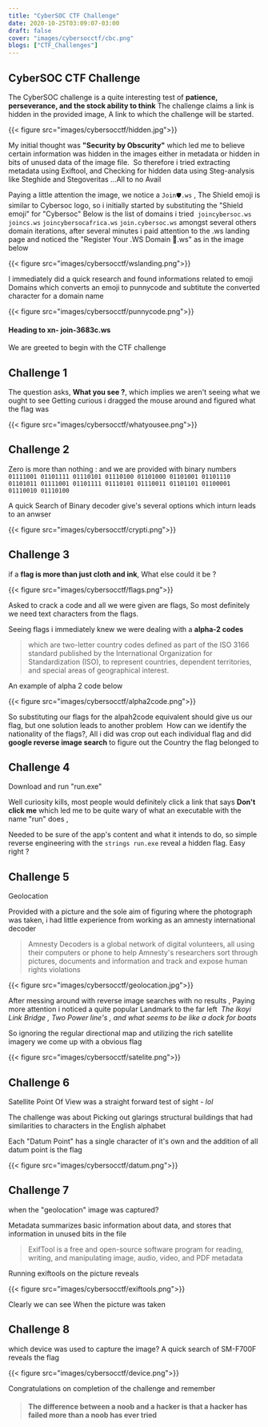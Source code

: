 ```yaml
---
title: "CyberSOC CTF Challenge"
date: 2020-10-25T03:09:07-03:00
draft: false
cover: "images/cybersocctf/cbc.png"
blogs: ["CTF_Challenges"]
---
```



## CyberSOC CTF Challenge 


The CyberSOC challenge is a quite interesting test of **patience, perseverance, and the stock ability to think**
The challenge claims a link is hidden in the provided image, A link to which the challenge will be started.

{{< figure src="images/cybersocctf/hidden.jpg">}}


My initial thought was **"Security by Obscurity"** which led me to believe certain information was hidden in the images either in metadata or hidden in bits of unused data of the image file. 
So therefore i tried extracting metadata using Exiftool, and Checking for hidden data using Steg-analysis like Steghide and Stegoveritas …All to no Avail 

Paying a little attention the image, we notice a `Join🛡️.ws` , The Shield emoji is similar to Cybersoc logo, so i initially started by substituting the "Shield emoji" for "Cybersoc"
Below is the list of domains i tried 
`joincybersoc.ws` `joincs.ws` `joincybersocafrica.ws` `join.cybersoc.ws`
amongst several others domain iterations,
after several minutes i paid attention to the .ws landing page and noticed the "Register Your .WS Domain 🙂.ws" as in the image below

{{< figure src="images/cybersocctf/wslanding.png">}}

I immediately did a quick research and found informations related to emoji Domains
which converts an emoji to punnycode and subtitute the converted character for a domain name

{{< figure src="images/cybersocctf/punnycode.png">}}

#### Heading to xn- join-3683c.ws
We are greeted to begin  with the CTF challenge


## Challenge 1
The question asks, **What you see ?**, which implies we aren't seeing what we ought to see
Getting curious i dragged the mouse around and figured what the flag was

{{< figure src="images/cybersocctf/whatyousee.png">}}

## Challenge 2

Zero is more than nothing : and we are provided with binary numbers
 
`01111001 01101111 01110101 01110100 01101000 01101001 01101110 01101011 01111001 01101111 01110101 01110011 01101101 01100001 01110010 01110100`

A quick Search of Binary decoder give's several options which inturn leads to an anwser

{{< figure src="images/cybersocctf/crypti.png">}}

## Challenge 3
if a **flag is more than just cloth and ink**, What else could it be ?

{{< figure src="images/cybersocctf/flags.png">}}

Asked to crack a code and all we were given are flags, So most definitely we need text characters from the flags.

Seeing flags i immediately knew we were dealing with a **alpha-2 codes**
 >which are two-letter country codes defined as part of the ISO 3166 standard published by the International Organization for Standardization (ISO), to represent countries, dependent territories, and special areas of geographical interest.

An example of alpha 2 code below

{{< figure src="images/cybersocctf/alpha2code.png">}}

So substituting our flags for the alpah2code equivalent should give us our flag,
but one solution leads to another problem 
How can we identify the nationality of the flags?, All i did was crop out each individual flag and did **google reverse image search** to figure out the Country the flag belonged to


## Challenge 4
Download and run "run.exe"

Well curiosity kills, most people would definitely click a link that says **Don't click me** which led me to be quite wary of what an executable with the name "run" does ,

Needed to be sure of the app's content and what it intends to do, so simple reverse engineering with the `strings run.exe` reveal a hidden flag.
Easy right ?


## Challenge 5
Geolocation 

Provided with a picture and the sole aim of figuring where the photograph was taken, i had little experience from working as an amnesty international decoder 

>Amnesty Decoders is a global network of digital volunteers, all using 
 their computers or phone to help Amnesty's researchers sort through pictures, documents and information and track and expose human rights violations

{{< figure src="images/cybersocctf/geolocation.jpg">}}

After messing around with reverse image searches with no results , Paying more attention i noticed a quite popular Landmark to the far left 
_The Ikoyi Link Bridge , Two Power line's , and what seems to be like a dock for boats_

So ignoring the regular directional map and utilizing the rich satellite imagery we come up with a obvious flag

{{< figure src="images/cybersocctf/satelite.png">}}

## Challenge 6
Satellite Point Of View was a straight forward test of sight - _lol_

The challenge was about Picking out glarings structural buildings that had similarities to characters in the English alphabet 

Each "Datum Point" has a single character of it's own and the addition of all datum point is the flag

{{< figure src="images/cybersocctf/datum.png">}}

## Challenge 7
when the "geolocation" image was captured?

Metadata summarizes basic information about data, and stores that information in unused bits in the file 

>ExifTool is a free and open-source software program for reading,  writing, and manipulating image, audio, video, and PDF metadata


Running exiftools on the picture reveals

{{< figure src="images/cybersocctf/exiftools.png">}}

Clearly we can see When the picture was taken

## Challenge 8
which device was used to capture the image?
A quick search of SM-F700F reveals the flag


{{< figure src="images/cybersocctf/device.png">}}

Congratulations on completion of the challenge and remember

>#### The difference between a noob and a hacker is that a hacker has failed more than a noob has ever tried
